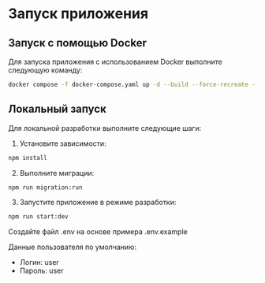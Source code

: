 # Запуск приложения

## Запуск с помощью Docker

Для запуска приложения с использованием Docker выполните следующую команду:

```bash
docker compose -f docker-compose.yaml up -d --build --force-recreate --remove-orphans
```

## Локальный запуск

Для локальной разработки выполните следующие шаги:
1.	Установите зависимости:
  ```bash
  npm install
  ```
2.	Выполните миграции:
   ```bash
  npm run migration:run
   ```
3.	Запустите приложение в режиме разработки:
   ```bash
  npm run start:dev
  ```

Создайте файл .env на основе примера .env.example

Данные пользователя по умолчанию:
- Логин: user
- Пароль: user
